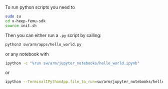 To run python scripts you need to

```sh
sudo su
cd x-heep-femu-sdk
source init.sh
```

Then you can either run a `.py` script by calling:
```sh
python3 sw/arm/apps/hello_world.py
```

or any notebook with

```sh
ipython -c "%run sw/arm/jupyter_notebooks/hello_world.ipynb"
```
or
```sh
ipython --TerminalIPythonApp.file_to_run=sw/arm/jupyter_notebooks/hello_world.ipynb
```
